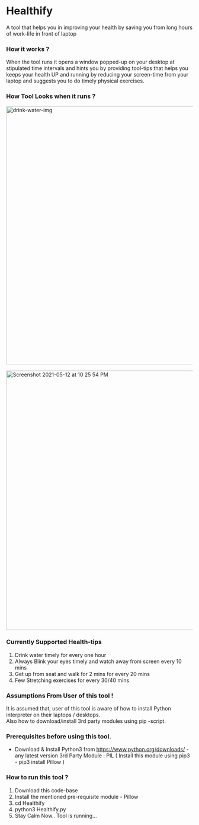 # Healthify
A tool that helps you in improving your health by saving you from long hours of work-life in front of laptop

### How it works ?
When the tool runs it opens a window popped-up on your desktop at stipulated time intervals and hints you by providing tool-tips that helps you keeps your health UP and running by reducing your screen-time from your laptop and suggests you to do timely physical exercises.

### How Tool Looks when it runs ? 
<img width="696" alt="drink-water-img" src="https://user-images.githubusercontent.com/84083915/118011381-9787d200-b36d-11eb-959c-b3f23f6d9d8a.png">
<br><br>
<img width="699" alt="Screenshot 2021-05-12 at 10 25 54 PM" src="https://user-images.githubusercontent.com/84083915/118014738-25b18780-b371-11eb-9cdc-6abe25d15807.png">

### Currently Supported Health-tips 
1) Drink water timely for every one hour
2) Always Blink your eyes timely and watch away from screen every 10 mins 
3) Get up from seat and walk for 2 mins for every 20 mins 
4) Few Stretching exercises for every 30/40 mins

### Assumptions From User of this tool !
It is assumed that, user of this tool is aware of how to install Python interpreter on their laptops / desktops. <br>
Also how to download/install 3rd party modules using pip -script. 

###  Prerequisites before using this tool.
- Download & Install Python3 from https://www.python.org/downloads/  - any latest version 
3rd Party Module : PIL  ( Install this module using pip3 - pip3 install Pillow )

### How to run this tool ?
1) Download this code-base
2) Install the mentioned pre-requisite module - Pillow 
3) cd Healthify
4) python3 Healthify.py 
5) Stay Calm Now.. Tool is running...
